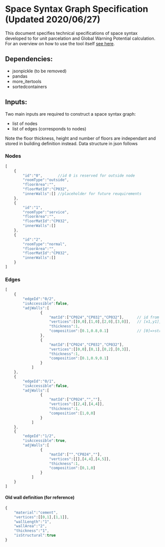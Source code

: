# Space Syntax Graph Specification (Updated 2020/06/27)
This document specifies technical specifications of space syntax developed to for unit parcelation and Global Warning Potential calculation. For an overview on how to use the tool itself [see here](../README.md).

## Dependencies:
- jsonpickle (to be removed)
- pandas
- more_itertools
- sortedcontainers

## Inputs:
Two main inputs are required to construct a space syntax graph:
- list of nodes
- list of edges (corresponds to nodes)

Note the floor thickness, height and number of floors are independant and stored in building definition instead.
Data structure in json follows
### Nodes
```js
[
	{
		"id":"0",		//id 0 is reserved for outside node
		"roomType":"outside",
		"floorArea":"",
		"floorMatId":"CP032",
		"innerWalls":[]	//placeholder for future reuquirements
	},
	{
		"id":"1",
		"roomType":"service",
		"floorArea":"",
		"floorMatId":"CP032",
		"innerWalls":[]
	},
	{
		"id":"2",
		"roomType":"normal",
		"floorArea":"",
		"floorMatId":"CP032",
		"innerWalls":[]
	}
]
```
### Edges
```js
[
	{
		"edgeId":"0/2",
		"isAccessible":false,
		"adjWalls":[    
				{
					"matId":["CP024","CP032","CP032"],		// id from lcadb [0]=>structural [1]=>infill
					"vertices":[[0,0],[1,0],[2,0],[3,0]],	// [x1,y1],[x2,y2],[x3,y3],[x4,y4]
					"thickness":1,
					"composition":[0.1,0.8,0.1]				// [0]=>structural [1]=>infill [2]=>opening
				},
				{
					"matId":["CP024","CP032","CP032"],
					"vertices":[[0,0],[0,1],[0,2],[0,3]],
					"thickness":1,
					"composition":[0.1,0.9,0.1]
				}
			]
	},	
	{
		"edgeId":"0/1",
		"isAccessible":false,
		"adjWalls":[
				{
					"matId":["CP024","",""],
					"vertices":[[2,4],[4,4]],
					"thickness":1,
					"composition":[1,0,0]
				}
			]
	},
	{
		"edgeId":"1/2",
		"isAccessible":true,
		"adjWalls":[
				{
					"matId":["","CP024",""],
					"vertices":[[],[4,4],[4,5]],
					"thickness":1,
					"composition":[0,1,0]
				}
			]
	}
]
```
#### Old wall definition (for reference)
```js
{
	"material":"cement",
	"vertices":[[0,1],[1,1]],
	"wallLength":"1",
	"wallArea":"2",
	"thickness":"1",
	"isStructural":true
}
```
